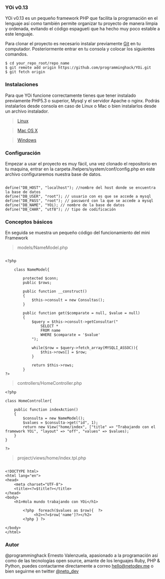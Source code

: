 ### YOi v0.13

YOi v0.13 es un pequeño framework PHP que facilita la programación en el lenguaje así como también permite organizar tu proyecto de manera limpia y ordenada, evitando el código espagueti que ha hecho muy poco estable a este lenguaje.

Para clonar el proyecto es necesario instalar previamente [Git](http://git-scm.com/) en tu computador. Posteriormente entrar en tu consola y colocar los siguientes comandos.

```
$ cd your_repo_root/repo_name
$ git remote add origin https://github.com/programminghack/YOi.git
$ git fetch origin

```

### Instalaciones
Para que YOi funcione correctamente tienes que tener instalado previamente PHP5.3 o superior, Mysql y el servidor Apache o nginx. Podrás instalarlos desde consola en caso de Linux o Mac o bien instalarlos desde un archivo instalador.

> [Linux](https://www.google.com.mx/webhp?sourceid=chrome-instant&ion=1&espv=2&es_th=1&ie=UTF-8#q=lamp+linux)

> [Mac OS X](https://www.mamp.info/en/) 

> [Windows ](https://www.apachefriends.org/es/index.html)

### Configuración
Empezar a usar el proyecto es muy fácil, una vez clonado el repositorio en tu maquina, entrar en la carpeta /helpers/system/conf/config.php  en este archivo configuraremos nuestra base de datos.

```

define("DB_HOST", "localhost"); //nombre del host donde se encuentra la base de datos
define("DB_USER", "root"); // usuario con es que se accede a mysql
define("DB_PASS", "root"); // password con la que se accede a mysql
define("DB_NAME", "YOi); // nombre de la base de datos 
define("DB_CHAR", "utf8"); // tipo de codificación

```

### Conceptos básicos
En seguida se muestra un pequeño código del funcionamiento del mini Framework

> models/NameModel.php

```

<?php

    class NameModel{

        protected $conn;
        public $rows;

        public function __construct()
        {
            $this->consult = new Consultas();
        }

        public function get($comparate = null, $value = null)
        {
            $query = $this->consult->getConsultar("
                SELECT *
                FROM name
                WHERE $comparate = '$value'
            ");

            while($row = $query->fetch_array(MYSQLI_ASSOC)){
                $this->rows[] = $row;
            }

            return $this->rows;
        }
?>

```

> controllers/HomeController.php

```
<?php

class HomeController{

    public function indexAction()
    {
        $consulta = new NameModel();
        $values = $consulta->get("id", 1);
        return new View("home/index", ["title" => "Trabajando con el framework YOi", "layout" => "off", "values" => $values);
    }
}

?>
```

> project/views/home/index.tpl.php

```

<!DOCTYPE html>
<html lang="en">
<head>
	<meta charset="UTF-8">
	<title><?=$title?></title>
</head>
<body>
	<h1>Hola mundo trabajando con YOi</h1>

        <?php  foreach($values as $row){  ?>
	         <h2><?=$row['name']?></h2>
        <?php } ?>

</body>
</html>

```

### Autor
@programminghack Ernesto Valenzuela, apasionado a la programación así como de las tecnologías open source, amante de los lenguajes Ruby, PHP & Python, puedes contactarme directamente a correo hello@netodev.me o bien seguirme en twitter [@neto_dev](https://twitter.com/neto_dev)
